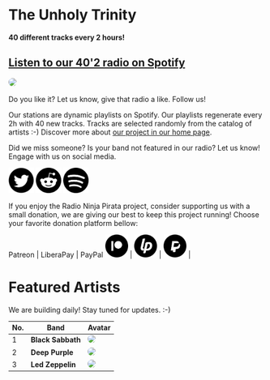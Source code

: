 # The Unholy Trinity

**40 different tracks every 2 hours!**


## [Listen to our 40'2 radio on Spotify](https://open.spotify.com/playlist/3A0Gj2gPShmHlhTEKaMwTO?si=1AGHZ8yvR9iqdwOLojGjqg)

<a href="https://open.spotify.com/playlist/3A0Gj2gPShmHlhTEKaMwTO?si=1AGHZ8yvR9iqdwOLojGjqg" target="_blank"><img src="https://mosaic.scdn.co/640/ab67616d0000b2730c045342c0a7e4f1bc5c6ee3ab67616d0000b2731aa47e71c4edfeaddb65cd54ab67616d0000b27327f6c518a8e36d45b5e7d95eab67616d0000b273d198e0a1a43c010afb480b3b" height="300" width="auto" style="border-radius:50%"></a>

Do you like it? Let us know, give that radio a like. Follow us!


Our stations are dynamic playlists on Spotify. Our playlists regenerate every 2h with 40 new tracks. Tracks are selected randomly from the catalog of artists :-) Discover more about [our project in our home page](https://radioninjapirata.github.io).

Did we miss someone? Is your band not featured in our radio? Let us know! Engage with us on social media.

<p>
    <a href="https://twitter.com/RNinjaPirata" target="_blank"><img src="assets/twitter_button.png" alt="twitter" height="50" width="50" /></a>
    <a href="https://www.reddit.com/r/RadioNinjaPirata/" target="_blank"><img src="assets/reddit_button.png" alt="reddit" height="50" width="50" /></a>
    <a href="https://open.spotify.com/user/pagbz485dhfowwiza5wc9cwh8?si=XVuH5a3NQ8Ohft-yPC5XBA" target="_blank"><img src="assets/spotify_button.png" alt="spotify" height="50" width="50" /></a>
</p>


If you enjoy the Radio Ninja Pirata project, consider supporting us with a small donation, we are giving our best to keep this project running! Choose your favorite donation platform bellow:

 Patreon | LiberaPay | PayPal
<a href="https://www.patreon.com/radioninjapirata" target="_blank"><img src="assets/patreon_black_logo_500x500.png" alt="patreon" height="45" width="45" /></a> | <a href="https://liberapay.com/RadioNinjaPirata/donate" target="_blank"><img src="assets/liberapay_logo_500x500.png" alt="liberapay" height="45" width="45" /></a> | <a href="https://www.paypal.com/cgi-bin/webscr?cmd=_s-xclick&hosted_button_id=TWGZ3KKDLEDUE&source=url" target="_blank"><img src="assets/paypal_black_logo_500x500.png" alt="paypal" height="45" width="45" /></a> |


# Featured Artists

We are building daily! Stay tuned for updates. :-)

No. | Band | Avatar
--- | ---- | ------
1 | **Black Sabbath** | <a href="https://open.spotify.com/artist/5M52tdBnJaKSvOpJGz8mfZ" target="_blank"><img src="https://i.scdn.co/image/6f37a1025ba3f8e2dbb3b15cf30016ff728ba51d" height="100" width="auto" style="border-radius:50%"></a>
2 | **Deep Purple** | <a href="https://open.spotify.com/artist/568ZhdwyaiCyOGJRtNYhWf" target="_blank"><img src="https://i.scdn.co/image/ca83593d28fb361d10519fbb60f62d923f3381be" height="100" width="auto" style="border-radius:50%"></a>
3 | **Led Zeppelin** | <a href="https://open.spotify.com/artist/36QJpDe2go2KgaRleHCDTp" target="_blank"><img src="https://i.scdn.co/image/b0248a44865493e6a03832aa89854ada16ff07a8" height="100" width="auto" style="border-radius:50%"></a>